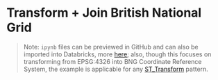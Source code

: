 # Transform + Join British National Grid

> Note: `ipynb` files can be previewed in GitHub and can also be imported into Databricks, more [here](https://docs.databricks.com/en/notebooks/notebook-export-import.html); also, though this focuses on transforming from EPSG:4326 into BNG Coordinate Reference System, the example is applicable for any [ST_Transform](https://databrickslabs.github.io/mosaic/api/spatial-functions.html#st_transform) pattern.

